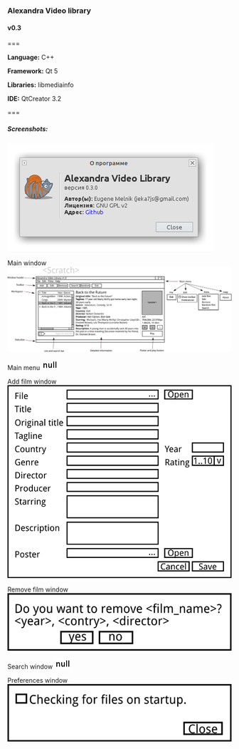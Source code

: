 ### Alexandra Video library
#### v0.3

===

**Language:** C++

**Framework:** Qt 5

**Libraries:** libmediainfo

**IDE:** QtCreator 3.2

===

##### Screenshots:

![About window](/scr/00_AboutWindow.png "About window")

Main window
![Main window](/scr/01_MainWindow.png "Main window")

Main menu
![Main menu](/scr/02_MainMenu.png "Main menu")

Add film window
![Add film window](/scr/03_AddFilmWindow.png "Add film window")

Remove film window
![Remove film window](/scr/04_RemoveFilmWindow.png "Remove film window")

Search window
![Search window](/scr/05_SearchWindow.png "Search window")

Preferences window
![Preferences window](/scr/06_PreferencesWindow.png "Preferences window")

